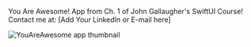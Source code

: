 You Are Awesome! App from Ch. 1 of John Gallaugher's SwiftUI Course!
Contact me at: [Add Your LinkedIn or E-mail here]

<img width:="290" alt="YouAreAwesome app thumbnail" src="https://github.com/user-attachments/assets/77a92e38-bb2f-44ac-aa99-d5df0d5bcc0e"/>
